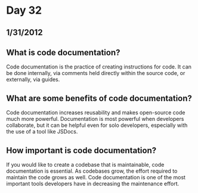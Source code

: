 # Day 32
## __1/31/2012__

## What is code documentation? 
Code documentation is the practice of creating instructions for code.  It can be done internally, via comments held directly within the source code, or externally, via guides.

## What are some benefits of code documentation?
Code documentation increases reusability and makes open-source code much more powerful. Documentation is most powerful when developers collaborate, but it can be helpful even for solo developers, especially with the use of a tool like JSDocs.

## How important is code documentation?
If you would like to create a codebase that is maintainable, code documentation is essential. As codebases grow, the effort required to maintain the code grows as well. Code documentation is one of the most important tools developers have in decreasing the maintenance effort.